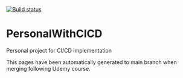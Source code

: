 [![Build status](https://build.appcenter.ms/v0.1/apps/acf2d6f8-c425-451e-9c7f-ca414c01e209/branches/dev/badge)](https://appcenter.ms)

# PersonalWithCICD
Personal project for CI/CD implementation

This pages have been automatically generated to main branch when merging following Udemy course.
